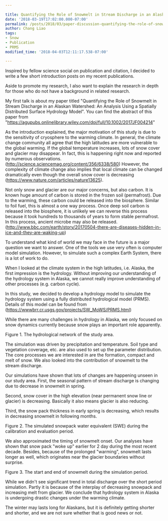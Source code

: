```yaml
---
 
title: Quantifying the Role of Snowmelt in Stream Discharge in an Alaskan Watershed
date: '2018-03-19T17:02:00.000-07:00'
permalink: /posts/2018/03/paper-discussion-quantifying-the-role-of-snowmelt-in-stream-discharge-in-an-alaskan-watershed/
author: Chang Liao
tags:
- Snow
- Publication
- PRMS
modified_time: '2018-04-03T12:11:17.538-07:00'

---
```


Inspired by fellow science social on publication and citation, I decided to write a few short introduction posts on my recent publications.

Aside to promote my research, I also want to explain the research in depth for those who do not have a background in related research.

My first talk is about my paper titled "Quantifying the Role of Snowmelt in Stream Discharge in an Alaskan Watershed: An Analysis Using a Spatially Distributed Surface Hydrology Model". You can find the abstract of this paper from "https://agupubs.onlinelibrary.wiley.com/doi/full/10.1002/2017JF004214"

As the introduction explained, the major motivation of this study is due to the sensitivity of cryosphere to the warming climate. In general, the climate change community all agree that the high latitudes are more vulnerable to the global warming. If the global temperature increases, lots of snow cover and glacier may disappear. In fact, this is happening right now and reported by numerous observations. (http://science.sciencemag.org/content/356/6338/580) However, the complexity of climate change also implies that local climate can be changed dramatically even though the overall snow cover is decreasing (https://www.nature.com/articles/nature13625).

Not only snow and glacier are our major concerns, but also carbon. It is known huge amount of carbon is stored in the frozen soil (permafrost). Due to the warming, these carbon could be released into the biosphere. Similar to foil fuel, this is almost a one way process. Once deep soil carbon is released into the biosphere, it is unlikely we can reverse this process because it took hundreds to thousands of years to form stable permafrost. In this process, ancient microbe may also be released.
(http://www.bbc.com/earth/story/20170504-there-are-diseases-hidden-in-ice-and-they-are-waking-up)

To understand what kind of world we may face in the future is a major question we want to answer. One of the tools we use very often is computer model simulation. However, to simulate such a complex Earth System, there is a lot of work to do.

When I looked at the climate system in the high latitudes, i.e. Alaska, the first impression is the hydrology. Without improving our understanding of the hydrology system in Alaska, we cannot really improve understanding of other processes (e.g. carbon cycle).

In this study, we decided to develop a hydrology model to simulate the hydrology system using a fully distributed hydrological model (PRMS). Details of this model can be found from (https://wwwbrr.cr.usgs.gov/projects/SW_MoWS/PRMS.html)

While there are many challenges in hydrology in Alaska, we only focused on snow dynamics currently because snow plays an important role apparently.


 Figure 1. The hydrological network of the study area.


The simulation was driven by precipitation and temperature. Soil type and vegetation coverage, etc. are also used to set up the parameter distribution. The core processes we are interested in are the formation, compact and melt of snow. We also looked into the contribution of snowmelt to the stream discharge.

Our simulations have shown that lots of changes are happening unseen in our study area. First, the seasonal pattern of stream discharge is changing due to decrease in snowmelt in spring.

Second, snow cover in the high elevation (near permanent snow line or glacier) is decreasing. Basically it also means glacier is also reducing.

Third, the snow pack thickness in early spring is decreasing, which results in decreasing snowmelt in following months.



Figure 2. The simulated snowpack water equivalent (SWE) during the calibration and evaluation period.

We also approximated the timing of snowmelt onset. Our analyses have shown that snow pack "woke up" earlier for 2 day during the most recent decade. Besides, because of the prolonged "warming", snowmelt lasts longer as well, which originates near the glacier boundaries without surprise.

Figure 3. The start and end of snowmelt during the simulation period.

While we didn't see significant trend in total discharge over the short period simulation. Partly it is because of the interplay of decreasing snowpack and increasing melt from glacier. We conclude that hydrology system in Alaska is undergoing drastic changes under the warming climate.

The winter may lasts long for Alaskans, but it is definitely getting shorter and shorter, and we are not sure whether that is good news or not.